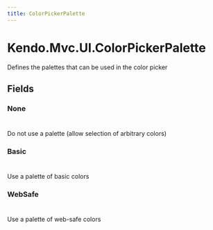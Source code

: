 ```yaml
---
title: ColorPickerPalette
---
```


# Kendo.Mvc.UI.ColorPickerPalette
Defines the palettes that can be used in the color picker


## Fields


### None
#
Do not use a palette (allow selection of arbitrary colors)

### Basic
#
Use a palette of basic colors

### WebSafe
#
Use a palette of web-safe colors




